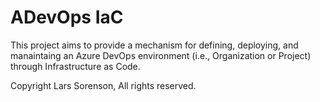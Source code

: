 # ADevOps IaC
This project aims to provide a mechanism for defining, deploying, and manaintaing an Azure DevOps environment (i.e., Organization or Project) through Infrastructure as Code.

Copyright Lars Sorenson, All rights reserved.
